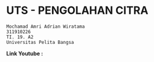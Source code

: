 # UTS - PENGOLAHAN CITRA
```
Mochamad Amri Adrian Wiratama
311910226
TI. 19. A2
Universitas Pelita Bangsa
```
<b> Link Youtube :  </b>
